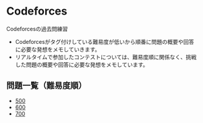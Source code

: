 # Codeforces

Codeforcesの過去問練習

- Codeforcesがタグ付けしている難易度が低いから順番に問題の概要や回答に必要な発想をメモしていきます。
- リアルタイムで参加したコンテストについては、難易度順に関係なく、挑戦した問題の概要や回答に必要な発想をメモしています。

## 問題一覧（難易度順）
- [500](https://github.com/takahironakamori/Codeforces/tree/master/ProblemList)
- [600](https://github.com/takahironakamori/Codeforces/tree/master/ProblemList)
- [700](https://github.com/takahironakamori/Codeforces/tree/master/ProblemList)
